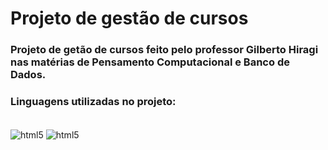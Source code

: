 
# Projeto de gestão de cursos

### Projeto de getão de cursos feito pelo professor Gilberto Hiragi nas matérias de Pensamento Computacional e Banco de Dados.

### Linguagens utilizadas no projeto: 
<div style="display: inline_block"><br/>
    <img align="center" alt="html5" src="https://img.shields.io/badge/Python-14354C?style=for-the-badge&logo=python&logoColor=white" />
    <img align="center" alt="html5" src="https://img.shields.io/badge/MySQL-00000F?style=for-the-badge&logo=mysql&logoColor=white" />
</div>

##

